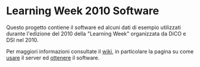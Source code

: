 # Learning Week 2010 Software

Questo progetto contiene il software ed alcuni dati di esempio utilizzati durante l'edizione del 2010 
della "Learning Week"  organizzata da DiCO e DSI nel 2010.

Per maggiori informazioni consultate il [wiki](https://github.com/Aladdin-Unimi/Learning-Week-2010-Software/tree/wiki), 
in particolare la pagina su come [usare](https://github.com/Aladdin-Unimi/Learning-Week-2010-Software/blob/wiki/Usare.md) 
il server ed [ottenere](https://github.com/Aladdin-Unimi/Learning-Week-2010-Software/blob/wiki/Ottenere.md) il software.

